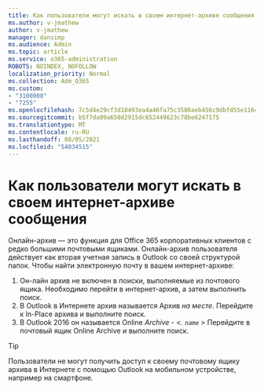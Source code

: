 ```yaml
---
title: Как пользователи могут искать в своем интернет-архиве сообщения
ms.author: v-jmathew
author: v-jmathew
manager: dansimp
ms.audience: Admin
ms.topic: article
ms.service: o365-administration
ROBOTS: NOINDEX, NOFOLLOW
localization_priority: Normal
ms.collection: Adm_O365
ms.custom:
- "3100008"
- "7255"
ms.openlocfilehash: 7c5d4e29cf3d18493ea4a46fa75c3586aeb456c9dbfd55e116caa67b6cd11202
ms.sourcegitcommit: b5f7da89a650d2915dc652449623c78be6247175
ms.translationtype: MT
ms.contentlocale: ru-RU
ms.lasthandoff: 08/05/2021
ms.locfileid: "54034515"
---
```

# <a name="how-users-can-search-their-online-archive-for-messages"></a>Как пользователи могут искать в своем интернет-архиве сообщения

Онлайн-архив — это функция для Office 365 корпоративных клиентов с редко большими почтовыми ящиками. Онлайн-архив пользователя действует как вторая учетная запись в Outlook со своей структурой папок. Чтобы найти электронную почту в вашем интернет-архиве:

1. Он-лайн архив не включен в поиски, выполняемые из почтового ящика. Необходимо перейти в интернет-архив, а затем выполнить поиск.
2. В Outlook в Интернете архив называется Архив *на месте*. Перейдите к In-Place архива и выполните поиск.
3. В Outlook 2016 он называется Online *Archive - <. `name` >* Перейдите в почтовый ящик Online Archive и выполните поиск.

> [!TIP]
> Пользователи не могут получить доступ к своему почтовому ящику архива в Интернете с помощью Outlook на мобильном устройстве, например на смартфоне.

